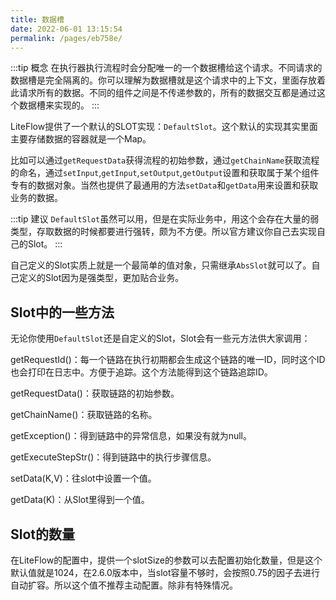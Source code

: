 ```yaml
---
title: 数据槽
date: 2022-06-01 13:15:54
permalink: /pages/eb758e/
---
```


:::tip 概念
在执行器执行流程时会分配唯一的一个数据槽给这个请求。不同请求的数据槽是完全隔离的。你可以理解为数据槽就是这个请求中的上下文，里面存放着此请求所有的数据。不同的组件之间是不传递参数的，所有的数据交互都是通过这个数据槽来实现的。
:::

LiteFlow提供了一个默认的SLOT实现：`DefaultSlot`。这个默认的实现其实里面主要存储数据的容器就是一个Map。

比如可以通过`getRequestData`获得流程的初始参数，通过`getChainName`获取流程的命名，通过`setInput`,`getInput`,`setOutput`,`getOutput`设置和获取属于某个组件专有的数据对象。当然也提供了最通用的方法`setData`和`getData`用来设置和获取业务的数据。

:::tip 建议
`DefaultSlot`虽然可以用，但是在实际业务中，用这个会存在大量的弱类型，存取数据的时候都要进行强转，颇为不方便。所以官方建议你自己去实现自己的Slot。
:::

自己定义的Slot实质上就是一个最简单的值对象，只需继承`AbsSlot`就可以了。自己定义的Slot因为是强类型，更加贴合业务。



## Slot中的一些方法

无论你使用`DefaultSlot`还是自定义的Slot，Slot会有一些元方法供大家调用：

getRequestId()：每一个链路在执行初期都会生成这个链路的唯一ID，同时这个ID也会打印在日志中。方便于追踪。这个方法能得到这个链路追踪ID。

getRequestData()：获取链路的初始参数。

getChainName()：获取链路的名称。

getException()：得到链路中的异常信息，如果没有就为null。

getExecuteStepStr()：得到链路中的执行步骤信息。

setData(K,V)：往slot中设置一个值。

getData(K)：从Slot里得到一个值。



## Slot的数量

在LiteFlow的配置中，提供一个slotSize的参数可以去配置初始化数量，但是这个默认值就是1024，在2.6.0版本中，当slot容量不够时，会按照0.75的因子去进行自动扩容。所以这个值不推荐主动配置。除非有特殊情况。